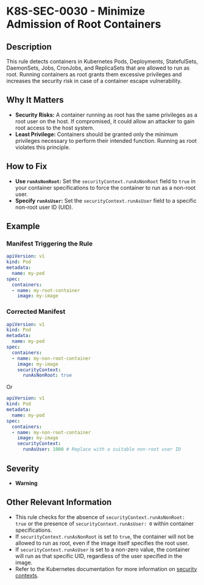 # K8S-SEC-0030 - Minimize Admission of Root Containers

## Description

This rule detects containers in Kubernetes Pods, Deployments, StatefulSets, DaemonSets, Jobs, CronJobs, and ReplicaSets that are allowed to run as root. Running containers as root grants them excessive privileges and increases the security risk in case of a container escape vulnerability.

## Why It Matters

-   **Security Risks:** A container running as root has the same privileges as a root user on the host. If compromised, it could allow an attacker to gain root access to the host system.
-   **Least Privilege:** Containers should be granted only the minimum privileges necessary to perform their intended function. Running as root violates this principle.

## How to Fix

-   **Use `runAsNonRoot`:** Set the `securityContext.runAsNonRoot` field to `true` in your container specifications to force the container to run as a non-root user.
-   **Specify `runAsUser`:** Set the `securityContext.runAsUser` field to a specific non-root user ID (UID).

## Example

### Manifest Triggering the Rule

```yaml
apiVersion: v1
kind: Pod
metadata:
  name: my-pod
spec:
  containers:
  - name: my-root-container
    image: my-image
```

### Corrected Manifest

```yaml
apiVersion: v1
kind: Pod
metadata:
  name: my-pod
spec:
  containers:
  - name: my-non-root-container
    image: my-image
    securityContext:
      runAsNonRoot: true
```

Or

```yaml
apiVersion: v1
kind: Pod
metadata:
  name: my-pod
spec:
  containers:
  - name: my-non-root-container
    image: my-image
    securityContext:
      runAsUser: 1000 # Replace with a suitable non-root user ID
```

## Severity

  - **Warning**

## Other Relevant Information

-   This rule checks for the absence of `securityContext.runAsNonRoot: true` or the presence of `securityContext.runAsUser: 0` within container specifications.
-   If `securityContext.runAsNonRoot` is set to `true`, the container will not be allowed to run as root, even if the image itself specifies the root user.
-   If `securityContext.runAsUser` is set to a non-zero value, the container will run as that specific UID, regardless of the user specified in the image.
-   Refer to the Kubernetes documentation for more information on [security contexts](https://kubernetes.io/docs/tasks/configure-pod-container/security-context/).
